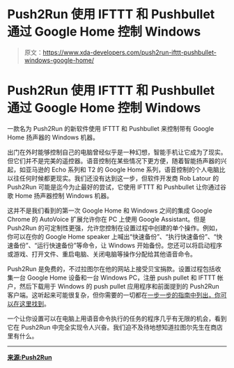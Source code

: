 # Push2Run 使用 IFTTT 和 Pushbullet 通过 Google Home 控制 Windows

> 原文：<https://www.xda-developers.com/push2run-ifttt-pushbullet-windows-google-home/>

# Push2Run 使用 IFTTT 和 Pushbullet 通过 Google Home 控制 Windows

一款名为 Push2Run 的新软件使用 IFTTT 和 Pushbullet 来控制带有 Google Home 扬声器的 Windows 机器。

出门在外时能够控制自己的电脑曾经似乎是一种幻想，智能手机让它成为了现实。但它们并不是完美的遥控器。语音控制在某些情况下更方便，随着智能扬声器的兴起，如亚马逊的 Echo 系列和 T2 的 Google Home 系列，语音控制的个人电脑比以往任何时候都更现实。我们还没有达到这一步，但软件开发商 Rob Latour 的 Push2Run 可能是迄今为止最好的尝试，它使用 IFTTT 和 Pushbullet 让你通过谷歌 Home 扬声器控制 Windows 机器。

这并不是我们看到的第一次 Google Home 和 Windows 之间的集成 Google Chrome 的 AutoVoice 扩展允许你在 PC 上使用 Google Assistant。但是 Push2Run 的可定制性更强，允许您控制在设置过程中创建的单个操作。例如，你可以在你的 Google Home speaker 上喊出“快速备份”、“执行快速备份”、“快速备份”、“运行快速备份”等命令，让 Windows 开始备份。您还可以将启动程序或游戏、打开文件、重启电脑、关闭电脑等操作分配给其他语音命令。

Push2Run 是免费的，不过拉图尔在他的网站上接受贝宝捐款。设置过程包括收集一台 Google Home 设备和一台 Windows PC，注册 push pullet 和 IFTTT 帐户，然后下载用于 Windows 的 push pullet 应用程序和前面提到的 Push2Run 客户端。这听起来可能很复杂，但你需要的一切都在[一步一步的指南中列出，你可以在这里找到](http://www.push2run.com/setup.html)。

一个让你设置可以在电脑上用语音命令执行的任务的程序几乎有无限的机会，看到它在 Push2Run 中完全实现令人兴奋。我们迫不及待地想知道拉图尔先生在商店里有什么。

* * *

[**来源:Push2Run**](http://www.push2run.com/)